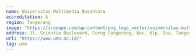 ```yaml
---
name: Universitas Multimedia Nusantara
accreditation: A
region: Tangerang
image: "https://iconape.com/wp-content/png_logo_vector/universitas-multimedia-nusantara-umn-logo.png"
address: Jl. Scientia Boulevard, Curug Sangereng, Kec. Klp. Dua, Tangerang, Banten 15810
url: "https://www.umn.ac.id/"
tag: umn
---
```

